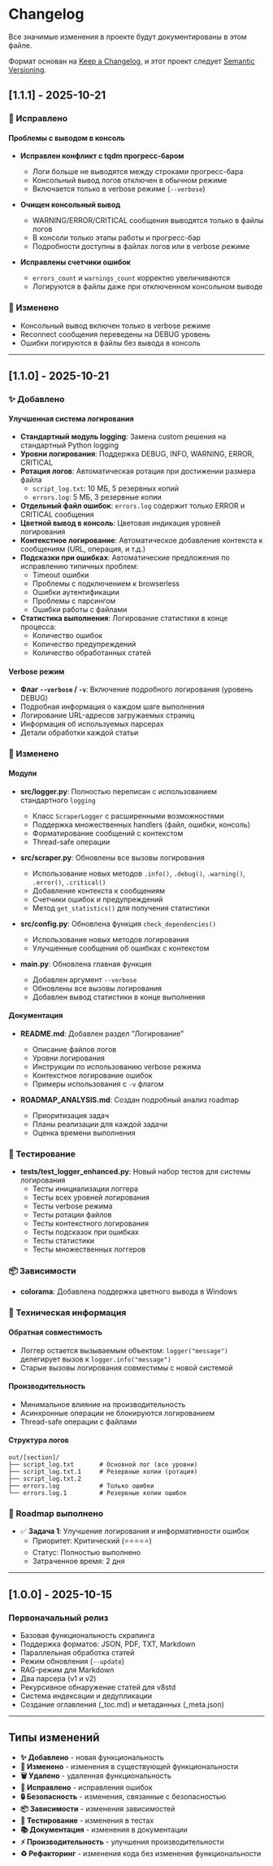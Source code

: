 # Changelog

Все значимые изменения в проекте будут документированы в этом файле.

Формат основан на [Keep a Changelog](https://keepachangelog.com/ru/1.0.0/),
и этот проект следует [Semantic Versioning](https://semver.org/lang/ru/).

## [1.1.1] - 2025-10-21

### 🐛 Исправлено

#### Проблемы с выводом в консоль
- **Исправлен конфликт с tqdm прогресс-баром**
  - Логи больше не выводятся между строками прогресс-бара
  - Консольный вывод логов отключен в обычном режиме
  - Включается только в verbose режиме (`--verbose`)
  
- **Очищен консольный вывод**
  - WARNING/ERROR/CRITICAL сообщения выводятся только в файлы логов
  - В консоли только этапы работы и прогресс-бар
  - Подробности доступны в файлах логов или в verbose режиме

- **Исправлены счетчики ошибок**
  - `errors_count` и `warnings_count` корректно увеличиваются
  - Логируются в файлы даже при отключенном консольном выводе

### 📝 Изменено

- Консольный вывод включен только в verbose режиме
- Reconnect сообщения переведены на DEBUG уровень
- Ошибки логируются в файлы без вывода в консоль

---

## [1.1.0] - 2025-10-21

### ✨ Добавлено

#### Улучшенная система логирования
- **Стандартный модуль logging**: Замена custom решения на стандартный Python logging
- **Уровни логирования**: Поддержка DEBUG, INFO, WARNING, ERROR, CRITICAL
- **Ротация логов**: Автоматическая ротация при достижении размера файла
  - `script_log.txt`: 10 МБ, 5 резервных копий
  - `errors.log`: 5 МБ, 3 резервные копии
- **Отдельный файл ошибок**: `errors.log` содержит только ERROR и CRITICAL сообщения
- **Цветной вывод в консоль**: Цветовая индикация уровней логирования
- **Контекстное логирование**: Автоматическое добавление контекста к сообщениям (URL, операция, и т.д.)
- **Подсказки при ошибках**: Автоматические предложения по исправлению типичных проблем:
  - Timeout ошибки
  - Проблемы с подключением к browserless
  - Ошибки аутентификации
  - Проблемы с парсингом
  - Ошибки работы с файлами
- **Статистика выполнения**: Логирование статистики в конце процесса:
  - Количество ошибок
  - Количество предупреждений
  - Количество обработанных статей

#### Verbose режим
- **Флаг `--verbose` / `-v`**: Включение подробного логирования (уровень DEBUG)
- Подробная информация о каждом шаге выполнения
- Логирование URL-адресов загружаемых страниц
- Информация об используемых парсерах
- Детали обработки каждой статьи

### 📝 Изменено

#### Модули
- **src/logger.py**: Полностью переписан с использованием стандартного `logging`
  - Класс `ScraperLogger` с расширенными возможностями
  - Поддержка множественных handlers (файл, ошибки, консоль)
  - Форматирование сообщений с контекстом
  - Thread-safe операции
  
- **src/scraper.py**: Обновлены все вызовы логирования
  - Использование новых методов `.info()`, `.debug()`, `.warning()`, `.error()`, `.critical()`
  - Добавление контекста к сообщениям
  - Счетчики ошибок и предупреждений
  - Метод `get_statistics()` для получения статистики
  
- **src/config.py**: Обновлена функция `check_dependencies()`
  - Использование новых методов логирования
  - Улучшенные сообщения об ошибках с контекстом
  
- **main.py**: Обновлена главная функция
  - Добавлен аргумент `--verbose`
  - Обновлены все вызовы логирования
  - Добавлен вывод статистики в конце выполнения

#### Документация
- **README.md**: Добавлен раздел "Логирование"
  - Описание файлов логов
  - Уровни логирования
  - Инструкции по использованию verbose режима
  - Контекстное логирование ошибок
  - Примеры использования с `-v` флагом
  
- **ROADMAP_ANALYSIS.md**: Создан подробный анализ roadmap
  - Приоритизация задач
  - Планы реализации для каждой задачи
  - Оценка времени выполнения

### 🧪 Тестирование

- **tests/test_logger_enhanced.py**: Новый набор тестов для системы логирования
  - Тесты инициализации логгера
  - Тесты всех уровней логирования
  - Тесты verbose режима
  - Тесты ротации файлов
  - Тесты контекстного логирования
  - Тесты подсказок при ошибках
  - Тесты статистики
  - Тесты множественных логгеров

### 📦 Зависимости

- **colorama**: Добавлена поддержка цветного вывода в Windows

### 🔧 Техническая информация

#### Обратная совместимость
- Логгер остается вызываемым объектом: `logger("message")` делегирует вызов к `logger.info("message")`
- Старые вызовы логирования совместимы с новой системой

#### Производительность
- Минимальное влияние на производительность
- Асинхронные операции не блокируются логированием
- Thread-safe операции с файлами

#### Структура логов
```
out/[section]/
├── script_log.txt       # Основной лог (все уровни)
├── script_log.txt.1     # Резервные копии (ротация)
├── script_log.txt.2
├── errors.log           # Только ошибки
└── errors.log.1         # Резервные копии ошибок
```

### 🎯 Roadmap выполнено

- ✅ **Задача 1**: Улучшение логирования и информативности ошибок
  - Приоритет: Критический (⭐⭐⭐⭐⭐)
  - Статус: Полностью выполнено
  - Затраченное время: 2 дня

---

## [1.0.0] - 2025-10-15

### Первоначальный релиз

- Базовая функциональность скрапинга
- Поддержка форматов: JSON, PDF, TXT, Markdown
- Параллельная обработка статей
- Режим обновления (`--update`)
- RAG-режим для Markdown
- Два парсера (v1 и v2)
- Рекурсивное обнаружение статей для v8std
- Система индексации и дедупликации
- Создание оглавления (_toc.md) и метаданных (_meta.json)

---

## Типы изменений

- **✨ Добавлено** - новая функциональность
- **📝 Изменено** - изменения в существующей функциональности
- **🗑️ Удалено** - удаленная функциональность
- **🐛 Исправлено** - исправления ошибок
- **🔒 Безопасность** - изменения, связанные с безопасностью
- **📦 Зависимости** - изменения зависимостей
- **🧪 Тестирование** - изменения в тестах
- **📚 Документация** - изменения в документации
- **⚡ Производительность** - улучшения производительности
- **♻️ Рефакторинг** - изменения кода без изменения функциональности

